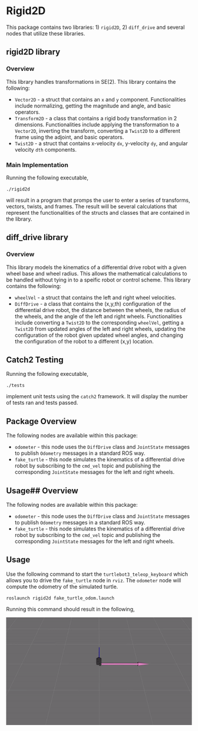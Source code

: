 # Rigid2D
This package contains two libraries: 1) `rigid2D`, 2) `diff_drive` and several nodes that utilize these libraries.

## rigid2D library
### Overview
This library handles transformations in SE(2). This library contains the following:
* `Vector2D` - a struct that contains an `x` and `y` component. Functionalities include normalizing, getting the magnitude and angle, and basic operators.
* `Transform2D` - a class that contains a rigid body transformation in 2 dimensions. Functionalities include applying the transformation to a `Vector2D`, inverting the transform, converting a `Twist2D` to a different frame using the adjoint, and basic operators.
* `Twist2D` - a struct that contains x-velocity `dx`, y-velocity `dy`, and angular velocity `dth` components.

### Main Implementation
Running the following executable,
```
./rigid2d
```
will result in a program that promps the user to enter a series of transforms, vectors, twists, and frames. The result will be several calculations that represent the functionalities of the structs and classes that are contained in the library.

## diff_drive library
### Overview
This library models the kinematics of a differential drive robot with a given wheel base and wheel radius. This allows the mathematical calculations to be handled without tying in to a speific robot or control scheme. This library contains the following:
* `wheelVel` - a struct that contains the left and right wheel velocities.
* `DiffDrive` - a class that contains the (x,y,th) configuration of the differential drive robot, the distance between the wheels, the radius of the wheels, and the angle of the left and right wheels. Functionalities include converting a `Twist2D` to the corresponding `wheelVel`, getting a `Twist2D` from updated angles of the left and right wheels, updating the configuration of the robot given updated wheel angles, and changing the configuration of the robot to a different (x,y) location.

## Catch2 Testing
Running the following executable,
```
./tests
```
implement unit tests using the `catch2` framework. It will display the number of tests ran and tests passed.

## Package Overview
The following nodes are available within this package:
* `odometer` - this node uses the `DiffDrive` class and `JointState` messages to publish `Odometry` messages in a standard ROS way.
* `fake_turtle` - this node simulates the kinematics of a differential drive robot by subscribing to the `cmd_vel` topic and publishing the corresponding `JointState` messages for the left and right wheels.

## Usage## Overview
The following nodes are available within this package:
* `odometer` - this node uses the `DiffDrive` class and `JointState` messages to publish `Odometry` messages in a standard ROS way.
* `fake_turtle` - this node simulates the kinematics of a differential drive robot by subscribing to the `cmd_vel` topic and publishing the corresponding `JointState` messages for the left and right wheels.

## Usage
Use the following command to start the `turtlebot3_teleop_keyboard` which allows you to drive the `fake_turtle` node in `rviz`. The `odometer` node will compute the odometry of the simulated turtle.
```
roslaunch rigid2d fake_turtle_odom.launch
```
Running this command should result in the following,

![fake_odom_turtle](img/fake_odom_turtle.gif)